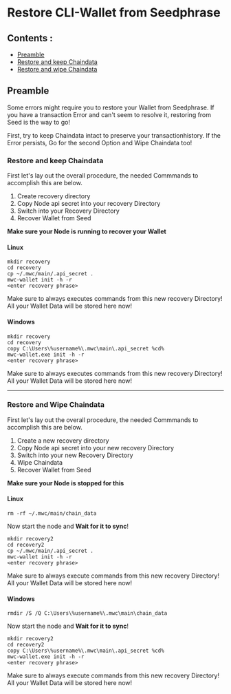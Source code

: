 
# Restore CLI-Wallet from Seedphrase 


## Contents : 
  * [Preamble](#preamble)
  * [Restore and keep Chaindata](#Restore-and-keep-Chaindata)
  * [Restore and wipe Chaindata](#Restore-and-wipe-Chaindata)
	
## Preamble
Some errors might require you to restore your Wallet from Seedphrase.
If you have a transaction Error and can't seem to resolve it, restoring from Seed is the way to go!

First, try to keep Chaindata intact to preserve your transactionhistory.
If the Error persists, Go for the second Option and Wipe Chaindata too!

  
 ### Restore and keep Chaindata 
 
 First let's lay out the overall procedure, the needed Commmands to accomplish this are below.
 
 1) Create recovery directory
 2) Copy Node api secret into your recovery Directory
 3) Switch into your Recovery Directory
 4) Recover Wallet from Seed 
 

 **Make sure your Node is running to recover your Wallet**
 
 #### Linux
	mkdir recovery 
	cd recovery  
	cp ~/.mwc/main/.api_secret .
	mwc-wallet init -h -r 
	<enter recovery phrase> 
 
 Make sure to always executes commands from this new recovery Directory! All your Wallet Data will be stored here now!
 
 #### Windows
 
	mkdir recovery 
	cd recovery  
	copy C:\Users\%username%\.mwc\main\.api_secret %cd%  
	mwc-wallet.exe init -h -r  
	<enter recovery phrase> 
 
  Make sure to always executes commands from this new recovery Directory! All your Wallet Data will be stored here now!
 
------

 ### Restore and Wipe Chaindata 
 
 First let's lay out the overall procedure, the needed Commmands to accomplish this are below.
 
 1) Create a new recovery directory
 2) Copy Node api secret into your new recovery Directory
 3) Switch into your new Recovery Directory
 4) Wipe Chaindata 
 5) Recover Wallet from Seed 
 
 

 **Make sure your Node is stopped for this**

 #### Linux
 
	rm -rf ~/.mwc/main/chain_data
	
  Now start the node and **Wait for it to sync**! 
  
	mkdir recovery2
	cd recovery2
	cp ~/.mwc/main/.api_secret .
	mwc-wallet init -h -r
	<enter recovery phrase>

 
  Make sure to always execute commands from this new recovery Directory! All your Wallet Data will be stored here now!
 
 
 #### Windows
 
	rmdir /S /Q C:\Users\%username%\.mwc\main\chain_data
	
  Now start the node and **Wait for it to sync**!
  
	mkdir recovery2
	cd recovery2
	copy C:\Users\%username%\.mwc\main\.api_secret %cd%
	mwc-wallet.exe init -h -r
	<enter recovery phrase>
 
  Make sure to always execute commands from this new recovery Directory! All your Wallet Data will be stored here now!
 

 
  


